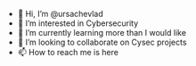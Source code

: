 - 👋 Hi, I’m @ursachevlad
- 👀 I’m interested in Cybersecurity
- 🌱 I’m currently learning more than I would like
- 💞️ I’m looking to collaborate on Cysec projects
- 📫 How to reach me is here

<!---
ursachevlad/ursachevlad is a ✨ special ✨ repository because its `README.md` (this file) appears on your GitHub profile.
You can click the Preview link to take a look at your changes.
--->
